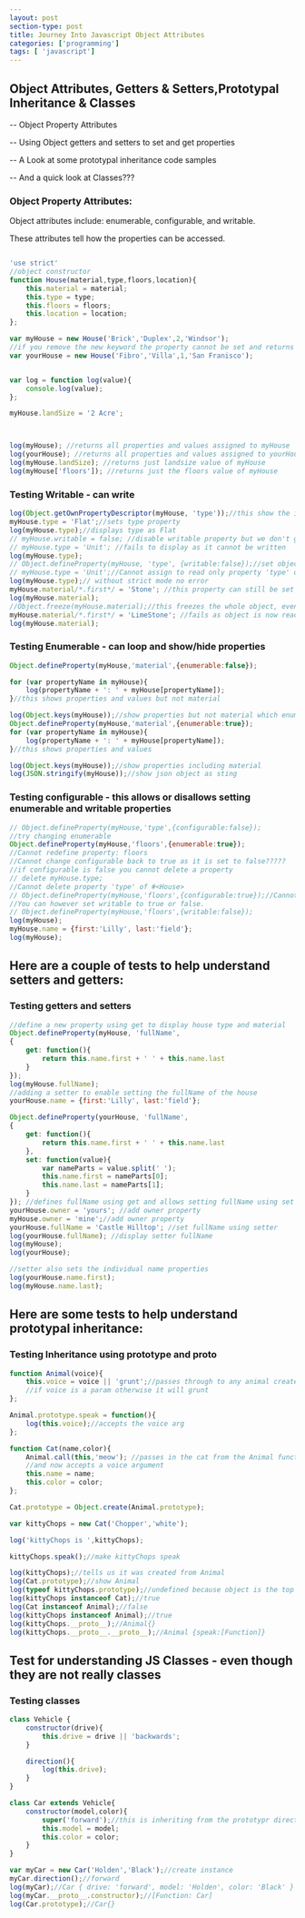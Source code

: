 ```yaml
---
layout: post
section-type: post
title: Journey Into Javascript Object Attributes
categories: ['programming']
tags: [ 'javascript']
---
```



## Object Attributes, Getters & Setters,Prototypal Inheritance & Classes  

-- Object Property Attributes  

-- Using Object getters and setters to set and get properties   

-- A Look at some prototypal inheritance code samples  

-- And a quick look at Classes???  


### Object Property Attributes:  

Object attributes include: enumerable, configurable, and writable.  

These attributes tell how the properties can be accessed.  

```javascript

'use strict'
//object constructor
function House(material,type,floors,location){
	this.material = material;
	this.type = type;
	this.floors = floors;
	this.location = location; 
};

var myHouse = new House('Brick','Duplex',2,'Windsor');
//if you remove the new keyword the property cannot be set and returns undefined
var yourHouse = new House('Fibro','Villa',1,'San Franisco');


var log = function log(value){
	console.log(value);
};

myHouse.landSize = '2 Acre';



log(myHouse); //returns all properties and values assigned to myHouse
log(yourHouse); //returns all properties and values assigned to yourHouse
log(myHouse.landSize); //returns just landsize value of myHouse
log(myHouse['floors']); //returns just the floors value of myHouse
```


### Testing Writable - can write  

```javascript
log(Object.getOwnPropertyDescriptor(myHouse, 'type'));//this show the inner properties of the objext prototype
myHouse.type = 'Flat';//sets type property
log(myHouse.type);//displays type as Flat
// myHouse.writable = false; //disable writable property but we don't get an error
// myHouse.type = 'Unit'; //fails to display as it cannot be written
log(myHouse.type);
// Object.defineProperty(myHouse, 'type', {writable:false});//set object prop to writab;e false
// myHouse.type = 'Unit';//Cannot assign to read only property 'type' of #<House>
log(myHouse.type);// without strict mode no error 
myHouse.material/*.first*/ = 'Stone'; //this property can still be set despite writable type being false
log(myHouse.material);
//Object.freeze(myHouse.material);//this freezes the whole object, even for predefined properties
myHouse.material/*.first*/ = 'LimeStone'; //fails as object is now read only
log(myHouse.material);
```  

### Testing Enumerable - can loop and show/hide properties  

```javascript
Object.defineProperty(myHouse,'material',{enumerable:false});

for (var propertyName in myHouse){
	log(propertyName + ': ' + myHouse[propertyName]);
}//this shows properties and values but not material

log(Object.keys(myHouse));//show properties but not material which enumerable is false
Object.defineProperty(myHouse,'material',{enumerable:true});
for (var propertyName in myHouse){
	log(propertyName + ': ' + myHouse[propertyName]);
}//this shows properties and values

log(Object.keys(myHouse));//show properties including material
log(JSON.stringify(myHouse));//show json object as sting
```  

### Testing configurable - this allows or disallows setting enumerable and writable properties  

```javascript
// Object.defineProperty(myHouse,'type',{configurable:false});
//try changing enumerable
Object.defineProperty(myHouse,'floors',{enumerable:true});
//Cannot redefine property: floors
//Cannot change configurable back to true as it is set to false?????
//if configurable is false you cannot delete a property
// delete myHouse.type;
//Cannot delete property 'type' of #<House>
// Object.defineProperty(myHouse,'floors',{configurable:true});//Cannot redefine property: floors
//You can however set writable to true or false.
// Object.defineProperty(myHouse,'floors',{writable:false});
log(myHouse);
myHouse.name = {first:'Lilly', last:'field'};
log(myHouse);
```

## Here are a couple of tests to help understand setters and getters:   

### Testing getters and setters  
```javascript
//define a new property using get to display house type and material
Object.defineProperty(myHouse, 'fullName',
{
	get: function(){
		return this.name.first + ' ' + this.name.last
	}
});
log(myHouse.fullName);
//adding a setter to enable setting the fullName of the house
yourHouse.name = {first:'Lilly', last:'field'};

Object.defineProperty(yourHouse, 'fullName',
{
	get: function(){
		return this.name.first + ' ' + this.name.last
	},
	set: function(value){
		var nameParts = value.split(' ');
		this.name.first = nameParts[0];
		this.name.last = nameParts[1];
	}
}); //defines fullName using get and allows setting fullName using set
yourHouse.owner = 'yours'; //add owner property
myHouse.owner = 'mine';//add owner property
yourHouse.fullName = 'Castle Hilltop'; //set fullName using setter
log(yourHouse.fullName); //display setter fullName
log(myHouse);
log(yourHouse);

//setter also sets the individual name properties
log(yourHouse.name.first);
log(myHouse.name.last);
```

## Here are some tests to help understand prototypal inheritance:  

### Testing Inheritance using prototype and __proto__  
```javascript
function Animal(voice){
	this.voice = voice || 'grunt';//passes through to any animal created from this prototype
	//if voice is a param otherwise it will grunt
};

Animal.prototype.speak = function(){
	log(this.voice);//accepts the voice arg
};

function Cat(name,color){
	Animal.call(this,'meow'); //passes in the cat from the Animal function
	//and now accepts a voice argument
	this.name = name;
	this.color = color;
};

Cat.prototype = Object.create(Animal.prototype);

var kittyChops = new Cat('Chopper','white');

log('kittyChops is ',kittyChops);

kittyChops.speak();//make kittyChops speak

log(kittyChops);//tells us it was created from Animal
log(Cat.prototype);//show Animal
log(typeof kittyChops.prototype);//undefined because object is the top level
log(kittyChops instanceof Cat);//true
log(Cat instanceof Animal);//false
log(kittyChops instanceof Animal);//true
log(kittyChops.__proto__);//Animal{}
log(kittyChops.__proto__.__proto__);//Animal {speak:[Function]}
```

## Test for understanding JS Classes - even though they are not really classes  

### Testing classes  
```javascript
class Vehicle {
	constructor(drive){
		this.drive = drive || 'backwards';
	}

	direction(){
		log(this.drive);
	}
}

class Car extends Vehicle{
	constructor(model,color){
		super('forward');//this is inheriting from the prototypr direction function
		this.model = model;
		this.color = color;
	}
}

var myCar = new Car('Holden','Black');//create instance
myCar.direction();//forward
log(myCar);//Car { drive: 'forward', model: 'Holden', color: 'Black' }
log(myCar.__proto__.constructor);//[Function: Car]
log(Car.prototype);//Car{}
```




